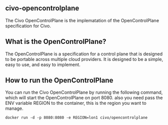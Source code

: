 ## civo-opencontrolplane
The Civo OpenControlPlane is the implematation of the OpenControlPlane specification for Civo.

## What is the OpenControlPlane?
The OpenControlPlane is a specification for a control plane that is designed to be portable across multiple cloud providers. It is designed to be a simple, easy to use, and easy to implement.

## How to run the OpenControlPlane
You can run the Civo OpenControlPlane by running the following command, which will start the OpenControlPlane on port 8080.
also you need pass the ENV variable REGION to the container, this is the region you want to manage.

```
docker run -d -p 8080:8080 -e REGION=lon1 civo/opencontrolplane
``` 


